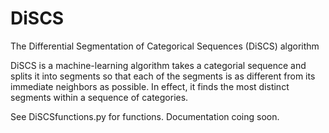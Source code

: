 # DiSCS
The Differential Segmentation of Categorical Sequences (DiSCS) algorithm 

DiSCS is a machine-learning algorithm takes a categorial sequence and splits it into segments so that each of the segments is as different from its immediate neighbors as possible. In effect, it finds the most distinct segments within a sequence of categories.

See DiSCSfunctions.py for functions. Documentation coing soon.

